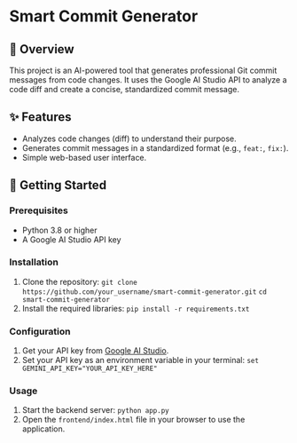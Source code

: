 # Smart Commit Generator

## 📖 Overview

This project is an AI-powered tool that generates professional Git commit messages from code changes. It uses the Google AI Studio API to analyze a code diff and create a concise, standardized commit message.

## ✨ Features

-   Analyzes code changes (diff) to understand their purpose.
-   Generates commit messages in a standardized format (e.g., `feat:`, `fix:`).
-   Simple web-based user interface.

## 🚀 Getting Started

### **Prerequisites**

-   Python 3.8 or higher
-   A Google AI Studio API key

### **Installation**

1.  Clone the repository:
    `git clone https://github.com/your_username/smart-commit-generator.git`
    `cd smart-commit-generator`
2.  Install the required libraries:
    `pip install -r requirements.txt`

### **Configuration**

1.  Get your API key from [Google AI Studio](https://aistudio.google.com/).
2.  Set your API key as an environment variable in your terminal:
    `set GEMINI_API_KEY="YOUR_API_KEY_HERE"`

### **Usage**

1.  Start the backend server:
    `python app.py`
2.  Open the `frontend/index.html` file in your browser to use the application.